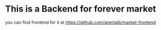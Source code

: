 # This is a Backend for forever market 
you can find frontend for it at https://github.com/arentalb/market-frontend
